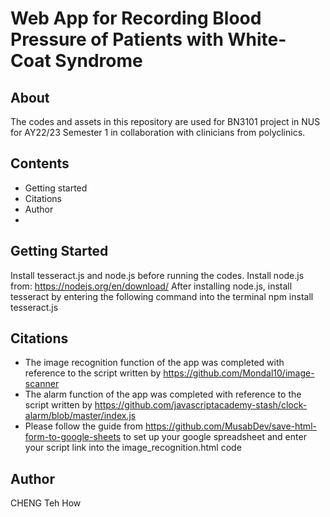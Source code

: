 # Web App for Recording Blood Pressure of Patients with White-Coat Syndrome

## About
The codes and assets in this repository are used for BN3101 project in NUS for AY22/23 Semester 1 in collaboration with clinicians from polyclinics.

## Contents
- Getting started
- Citations
- Author
- 

## Getting Started
Install tesseract.js and node.js before running the codes.
Install node.js from: https://nodejs.org/en/download/
After installing node.js, install tesseract by entering the following command into the terminal
  npm install tesseract.js


## Citations
- The image recognition function of the app was completed with reference to the script written by https://github.com/Mondal10/image-scanner
- The alarm function of the app was completed with reference to the script written by https://github.com/javascriptacademy-stash/clock-alarm/blob/master/index.js
- Please follow the guide from https://github.com/MusabDev/save-html-form-to-google-sheets to set up your google spreadsheet and enter your script link into the image_recognition.html code

## Author
CHENG Teh How
